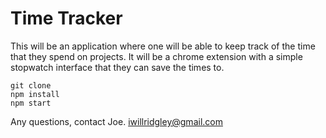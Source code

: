 # Time Tracker
This will be an application where one will be able to keep track of the time that they spend on projects. It will be a chrome extension with a simple stopwatch interface that they can save the times to.

```
git clone
npm install
npm start
```

Any questions, contact Joe. iwillridgley@gmail.com
